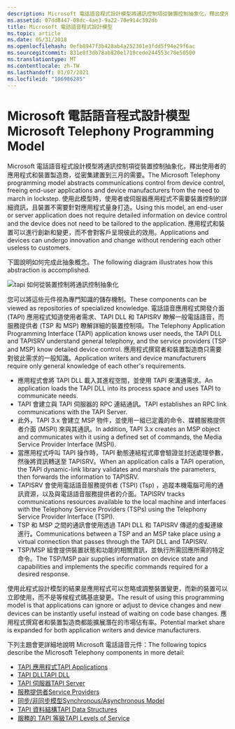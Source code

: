```yaml
---
description: Microsoft 電話語音程式設計模型將通訊控制項從裝置控制抽象化，釋出使用者的應用程式和裝置製造商，從密集建置到三月的需要。
ms.assetid: 07dd8447-08dc-4ae3-9a22-70e914c392db
title: Microsoft 電話語音程式設計模型
ms.topic: article
ms.date: 05/31/2018
ms.openlocfilehash: 0efb8947f3b428ab4a252301e3fdd5f94e29f6ac
ms.sourcegitcommit: 831e8f3db78ab820e1710cede244553c70e50500
ms.translationtype: MT
ms.contentlocale: zh-TW
ms.lasthandoff: 01/07/2021
ms.locfileid: "106986285"
---
```

# <a name="microsoft-telephony-programming-model"></a><span data-ttu-id="0c725-103">Microsoft 電話語音程式設計模型</span><span class="sxs-lookup"><span data-stu-id="0c725-103">Microsoft Telephony Programming Model</span></span>

<span data-ttu-id="0c725-104">Microsoft 電話語音程式設計模型將通訊控制項從裝置控制抽象化，釋出使用者的應用程式和裝置製造商，從密集建置到三月的需要。</span><span class="sxs-lookup"><span data-stu-id="0c725-104">The Microsoft Telephony programming model abstracts communications control from device control, freeing end-user applications and device manufacturers from the need to march in lockstep.</span></span> <span data-ttu-id="0c725-105">使用此模型時，使用者或伺服器應用程式不需要裝置控制的詳細資訊，且裝置不需要針對應用程式量身打造。</span><span class="sxs-lookup"><span data-stu-id="0c725-105">Using this model, an end-user or server application does not require detailed information on device control and the device does not need to be tailored to the application.</span></span> <span data-ttu-id="0c725-106">應用程式和裝置可以進行創新和變更，而不會對客戶呈現彼此的效用。</span><span class="sxs-lookup"><span data-stu-id="0c725-106">Applications and devices can undergo innovation and change without rendering each other useless to customers.</span></span>

<span data-ttu-id="0c725-107">下圖說明如何完成此抽象概念。</span><span class="sxs-lookup"><span data-stu-id="0c725-107">The following diagram illustrates how this abstraction is accomplished.</span></span>

![tapi 如何從裝置控制將通訊控制抽象化](images/tapicomp.png)

<span data-ttu-id="0c725-109">您可以將這些元件視為專門知識的儲存機制。</span><span class="sxs-lookup"><span data-stu-id="0c725-109">These components can be viewed as repositories of specialized knowledge.</span></span> <span data-ttu-id="0c725-110">電話語音應用程式開發介面 (TAPI) 應用程式知道使用者需求、TAPI DLL 和 TAPISRV 瞭解一般電話語音，而服務提供者 (TSP 和 MSP) 瞭解詳細的裝置控制項。</span><span class="sxs-lookup"><span data-stu-id="0c725-110">The Telephony Application Programming Interface (TAPI) application knows user needs, the TAPI DLL and TAPISRV understand general telephony, and the service providers (TSP and MSP) know detailed device control.</span></span> <span data-ttu-id="0c725-111">應用程式撰寫者和裝置製造商只需要對彼此需求的一般知識。</span><span class="sxs-lookup"><span data-stu-id="0c725-111">Application writers and device manufacturers require only general knowledge of each other's requirements.</span></span>

-   <span data-ttu-id="0c725-112">應用程式會將 TAPI DLL 載入其進程空間，並使用 TAPI 來溝通需求。</span><span class="sxs-lookup"><span data-stu-id="0c725-112">An application loads the TAPI DLL into its process space and uses TAPI to communicate needs.</span></span>
-   <span data-ttu-id="0c725-113">TAPI 會建立與 TAPI 伺服器的 RPC 連結通訊。</span><span class="sxs-lookup"><span data-stu-id="0c725-113">TAPI establishes an RPC link communications with the TAPI Server.</span></span>
-   <span data-ttu-id="0c725-114">此外，TAPI 3.x 會建立 MSP 物件，並使用一組已定義的命令、媒體服務提供者介面 (MSPI) 來與其通訊。</span><span class="sxs-lookup"><span data-stu-id="0c725-114">In addition, TAPI 3.x creates an MSP object and communicates with it using a defined set of commands, the Media Service Provider Interface (MSPI).</span></span>
-   <span data-ttu-id="0c725-115">當應用程式呼叫 TAPI 操作時，TAPI 動態連結程式庫會驗證並封送處理參數，然後將資訊轉送至 TAPISRV。</span><span class="sxs-lookup"><span data-stu-id="0c725-115">When an application calls a TAPI operation, the TAPI dynamic-link library validates and marshals the parameters, then forwards the information to TAPISRV.</span></span>
-   <span data-ttu-id="0c725-116">TAPISRV 會使用電話語音服務提供者 (TSPI)  (Tsp) ，追蹤本機電腦可用的通訊資源，以及與電話語音服務提供者的介面。</span><span class="sxs-lookup"><span data-stu-id="0c725-116">TAPISRV tracks communications resources available to the local machine and interfaces with the Telephony Service Providers (TSPs) using the Telephony Service Provider Interface (TSPI).</span></span>
-   <span data-ttu-id="0c725-117">TSP 和 MSP 之間的通訊會使用透過 TAPI DLL 和 TAPISRV 傳遞的虛擬連線進行。</span><span class="sxs-lookup"><span data-stu-id="0c725-117">Communications between a TSP and an MSP take place using a virtual connection that passes through the TAPI DLL and TAPISRV.</span></span>
-   <span data-ttu-id="0c725-118">TSP/MSP 組會提供裝置狀態和功能的相關資訊，並執行所需回應所需的特定命令。</span><span class="sxs-lookup"><span data-stu-id="0c725-118">The TSP/MSP pair supplies information on device state and capabilities and implements the specific commands required for a desired response.</span></span>

<span data-ttu-id="0c725-119">使用此程式設計模型的結果是應用程式可以忽略或調整裝置變更，而新的裝置可以立即使用，而不是等候程式碼基底變更。</span><span class="sxs-lookup"><span data-stu-id="0c725-119">The result of using this programming model is that applications can ignore or adjust to device changes and new devices can be instantly useful instead of waiting on code base changes.</span></span> <span data-ttu-id="0c725-120">應用程式撰寫者和裝置製造商都能擴展潛在的市場佔有率。</span><span class="sxs-lookup"><span data-stu-id="0c725-120">Potential market share is expanded for both application writers and device manufacturers.</span></span>

<span data-ttu-id="0c725-121">下列主題會更詳細地說明 Microsoft 電話語音元件：</span><span class="sxs-lookup"><span data-stu-id="0c725-121">The following topics describe the Microsoft Telephony components in more detail:</span></span>

-   [<span data-ttu-id="0c725-122">TAPI 應用程式</span><span class="sxs-lookup"><span data-stu-id="0c725-122">TAPI Applications</span></span>](tapi-applications.md)
-   [<span data-ttu-id="0c725-123">TAPI DLL</span><span class="sxs-lookup"><span data-stu-id="0c725-123">TAPI DLL</span></span>](tapi-dll.md)
-   [<span data-ttu-id="0c725-124">TAPI 伺服器</span><span class="sxs-lookup"><span data-stu-id="0c725-124">TAPI Server</span></span>](tapi-server.md)
-   [<span data-ttu-id="0c725-125">服務提供者</span><span class="sxs-lookup"><span data-stu-id="0c725-125">Service Providers</span></span>](service-providers.md)
-   [<span data-ttu-id="0c725-126">同步/非同步模型</span><span class="sxs-lookup"><span data-stu-id="0c725-126">Synchronous/Asynchronous Model</span></span>](synchronous-asynchronous-model.md)
-   [<span data-ttu-id="0c725-127">TAPI 資料結構</span><span class="sxs-lookup"><span data-stu-id="0c725-127">TAPI Data Structures</span></span>](tapi-data-structures.md)
-   [<span data-ttu-id="0c725-128">服務的 TAPI 等級</span><span class="sxs-lookup"><span data-stu-id="0c725-128">TAPI Levels of Service</span></span>](tapi-levels-of-service.md)

 

 



